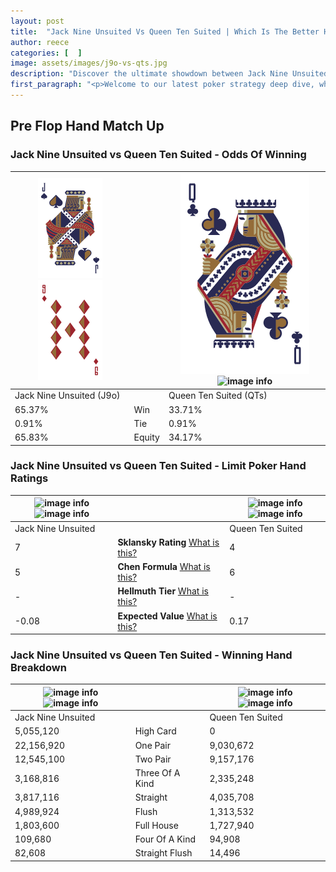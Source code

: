 ```yaml
---
layout: post
title:  "Jack Nine Unsuited Vs Queen Ten Suited | Which Is The Better Hand In Poker? A Complete Guide"
author: reece
categories: [  ]
image: assets/images/j9o-vs-qts.jpg
description: "Discover the ultimate showdown between Jack Nine Unsuited and Queen Ten Suited in poker! Uncover the odds, strategies, and scenarios where one hand triumphs over the other. Get ready to up your poker game with this thrilling analysis."
first_paragraph: "<p>Welcome to our latest poker strategy deep dive, where we're pitting two distinct hands against each other in a high-stakes showdown: Jack Nine Unsuited vs Queen Ten Suited.</p><p>In the dynamic world of poker, every decision counts, and knowing which hand holds the upper hand is key to your success at the table.</p><p>In this article, we'll dissect these two hands, explore the scenarios where one dominates the other, and equip you with the knowledge to make strategic choices that can tip the odds in your favor.</p><p>Get ready to unravel the intriguing dynamics of these poker hands and elevate your game to new heights.</p>"
---
```




[comment]: # (sp0)

## Pre Flop Hand Match Up

<div class="table hand-ratings" markdown="1"> 



### Jack Nine Unsuited vs Queen Ten Suited - Odds Of Winning


    
| ![image info](assets/images/hand1/J.png) ![image info](assets/images/hand1/9o.png) |  | ![image info](assets/images/hand2/Q.png) ![image info](assets/images/hand2/Ts.png) |
| -------- | -------- | -------- |
| Jack Nine Unsuited (J9o) |  | Queen Ten Suited (QTs) |
| 65.37% | Win | 33.71% |
| 0.91% | Tie | 0.91% |
| 65.83% | Equity | 34.17% |




[comment]: # (sp1)



### Jack Nine Unsuited vs Queen Ten Suited - Limit Poker Hand Ratings


    
| ![image info](https://www.riverpairs.com/assets/images/hand1/J.png) ![image info](https://www.riverpairs.com/assets/images/hand1/9o.png) |  | ![image info](https://www.riverpairs.com/assets/images/hand2/Q.png) ![image info](https://www.riverpairs.com/assets/images/hand2/Ts.png) |
| -------- | -------- | -------- |
| Jack Nine Unsuited |  | Queen Ten Suited |
| 7 | **Sklansky Rating** [What is this?](/sklansky-rating-explained) | 4 |
| 5 | **Chen Formula** [What is this?](/chen-formula-explained) | 6 |
| - | **Hellmuth Tier** [What is this?](/Hellmuth-tier-explained) | - |
| -0.08 | **Expected Value** [What is this?](/expected-value-explained) | 0.17 |




[comment]: # (sp2)



### Jack Nine Unsuited vs Queen Ten Suited - Winning Hand Breakdown


    
| ![image info](https://www.riverpairs.com/assets/images/hand1/J.png) ![image info](https://www.riverpairs.com/assets/images/hand1/9o.png) |  | ![image info](https://www.riverpairs.com/assets/images/hand2/Q.png) ![image info](https://www.riverpairs.com/assets/images/hand2/Ts.png) |
| -------- | -------- | -------- |
| Jack Nine Unsuited |  | Queen Ten Suited |
| 5,055,120 | High Card | 0 |
| 22,156,920 | One Pair | 9,030,672 |
| 12,545,100 | Two Pair | 9,157,176 |
| 3,168,816 | Three Of A Kind | 2,335,248 |
| 3,817,116 | Straight | 4,035,708 |
| 4,989,924 | Flush | 1,313,532 |
| 1,803,600 | Full House | 1,727,940 |
| 109,680 | Four Of A Kind | 94,908 |
| 82,608 | Straight Flush | 14,496 |




[comment]: # (sp3)



</div>

[comment]: # (sp4)



[comment]: # (sp5)


